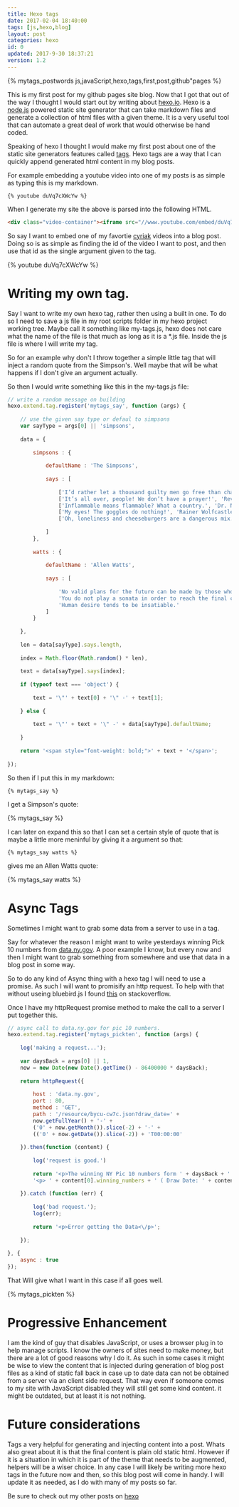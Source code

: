 ```yaml
---
title: Hexo tags
date: 2017-02-04 18:40:00
tags: [js,hexo,blog]
layout: post
categories: hexo
id: 0
updated: 2017-9-30 18:37:21
version: 1.2
---
```


{% mytags_postwords js,javaScript,hexo,tags,first,post,github&#34;pages %}

This is my first post for my github pages site blog. Now that I got that out of the way I thought I would start out by writing about [hexo.io](https://hexo.io). Hexo is a [node.js](https://nodejs.org) powered static site generator that can take markdown files and generate a collection of html files with a given theme. It is a very useful tool that can automate a great deal of work that would otherwise be hand coded.


Speaking of hexo I thought I would make my first post about one of the static site generators features called [tags](https://hexo.io/api/tag.html). Hexo tags are a way that I can quickly append generated html content in my blog posts.

<!-- more -->


For example embedding a youtube video into one of my posts is as simple as typing this is my markdown.

```
{% youtube duVq7cXWcYw %}
```

When I generate my site the above is parsed into the following HTML.

```html
<div class="video-container"><iframe src="//www.youtube.com/embed/duVq7cXWcYw" frameborder="0" allowfullscreen></iframe></div>
```

So say I want to embed one of my favortie [cyriak](https://www.youtube.com/channel/UC9Ntx-EF3LzKY1nQ5rTUP2g) videos into a blog post. Doing so is as simple as finding the id of the video I want to post, and then use that id as the single argument given to the tag.

{% youtube duVq7cXWcYw %}

# Writing my own tag.

Say I want to write my own hexo tag, rather then using a built in one. To do so I need to save a js file in my root scripts folder in my hexo project working tree. Maybe call it something like my-tags.js, hexo does not care what the name of the file is that much as long as it is a *.js file. Inside the js file is where I will write my tag.

So for an example why don't I throw together a simple little tag that will inject a random quote from the Simpson's. Well maybe that will be what happens if I don't give an argument actually.

So then I would write something like this in the my-tags.js file:

```js
// write a random message on building
hexo.extend.tag.register('mytags_say', function (args) {
 
    // use the given say type or defaul to simpsons
    var sayType = args[0] || 'simpsons',
 
    data = {
 
        simpsons : {
 
            defaultName : 'The Simpsons',
 
            says : [
 
                ['I’d rather let a thousand guilty men go free than chase after them.', 'Chief Wiggum'],
                ['It’s all over, people! We don’t have a prayer!', 'Reverend Lovejoy'],
                ['Inflammable means flammable? What a country.', 'Dr. Nick Riviera'],
                ['My eyes! The goggles do nothing!', 'Rainer Wolfcastle'],
                ['Oh, loneliness and cheeseburgers are a dangerous mix.', 'Comic Book Guy']
 
            ]
        },
 
        watts : {
 
            defaultName : 'Allen Watts',
 
            says : [
 
                'No valid plans for the future can be made by those who have no capacity for living now. ',
                'You do not play a sonata in order to reach the final chord, and if the meanings of things were simply in ends, composers would write nothing but finales.',
                'Human desire tends to be insatiable.'
            ]
        }
 
    },
 
    len = data[sayType].says.length,
 
    index = Math.floor(Math.random() * len),
 
    text = data[sayType].says[index];
 
    if (typeof text === 'object') {
 
        text = '\"' + text[0] + '\" -' + text[1];
 
    } else {
 
        text = '\"' + text + '\" -' + data[sayType].defaultName;
 
    }
 
    return '<span style="font-weight: bold;">' + text + '</span>';
 
});
```

So then if I put this in my markdown:

```
{% mytags_say %}
```

I get a Simpson's quote:

{% mytags_say %}

I can later on expand this so that I can set a certain style of quote that is maybe a little more meninful by giving it a argument so that:

```
{% mytags_say watts %}
```

gives me an Allen Watts quote:

{% mytags_say watts %}

# Async Tags

Sometimes I might want to grab some data from a server to use in a tag.

Say for whatever the reason I might want to write yesterdays winning Pick 10 numbers from [data.ny.gov](https://data.ny.gov). A poor example I know, but every now and then I might want to grab something from somewhere and use that data in a blog post in some way. 

So to do any kind of Async thing with a hexo tag I will need to use a promise. As such I will want to promisify an http request. To help with that without useing bluebird.js I found [this](http://stackoverflow.com/questions/38533580/nodejs-how-to-promisify-http-request-reject-got-called-two-times) on stackoverflow.

Once I have my httpRequest promise method to make the call to a server I put together this.

```js
// async call to data.ny.gov for pic 10 numbers.
hexo.extend.tag.register('mytags_pickten', function (args) {
 
    log('making a request...');
 
    var daysBack = args[0] || 1,
    now = new Date(new Date().getTime() - 86400000 * daysBack);
 
    return httpRequest({
 
        host : 'data.ny.gov',
        port : 80,
        method : 'GET',
        path : '/resource/bycu-cw7c.json?draw_date=' +
        now.getFullYear() + '-' +
        ('0' + now.getMonth()).slice(-2) + '-' +
        (('0' + now.getDate()).slice(-2)) + 'T00:00:00'
 
    }).then(function (content) {
 
        log('request is good.')
 
        return '<p>The winning NY Pic 10 numbers form ' + daysBack + ' days back from ' + now + ' is: <\/p>' +
        '<p> ' + content[0].winning_numbers + ' ( Draw Date: ' + content[0].draw_date + ' )<\/p>';
 
    }).catch (function (err) {
 
        log('bad request.');
        log(err);
 
        return '<p>Error getting the Data<\/p>';
 
    });
 
}, {
    async : true
});
```

That Will give what I want in this case if all goes well.

{% mytags_pickten %}

# Progressive Enhancement

I am the kind of guy that disables JavaScript, or uses a browser plug in to help manage scripts. I know the owners of sites need to make money, but there are a lot of good reasons why I do it. As such in some cases it might be wise to view the content that is injected during generation of blog post files as a kind of static fall back in case up to date data can not be obtained from a server via an client side request. That way even if someone comes to my site with JavaScript disabled they will still get some kind content. it might be outdated, but at least it is not nothing.

# Future considerations

Tags a very helpful for generating and injecting content into a post. Whats also great about it is that the final content is plain old static html. However if it is a situation in which it is part of the theme that needs to be augmented, helpers will be a wiser choice. In any case I will likely be writing more hexo tags in the future now and then, so this blog post will come in handy. I will update it as needed, as I do with many of my posts so far.

Be sure to check out my other posts on [hexo](/categories/hexo/)
